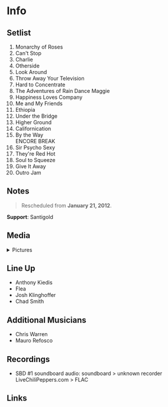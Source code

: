 # Info

## Setlist

1. Monarchy of Roses
2. Can't Stop
3. Charlie
4. Otherside
5. Look Around
6. Throw Away Your Television
7. Hard to Concentrate
8. The Adventures of Rain Dance Maggie
9. Happiness Loves Company
10. Me and My Friends
11. Ethiopia
12. Under the Bridge
13. Higher Ground
14. Californication
15. By the Way
<br /> ENCORE BREAK
16. Sir Psycho Sexy
17. They're Red Hot
18. Soul to Squeeze
19. Give It Away
20. Outro Jam

## Notes

> Rescheduled from **January 21, 2012**.

**Support**: Santigold

## Media 

<details>
  <summary>Pictures</summary>
  <!--<img alt="Setlist" title="Setlist" src="_.jpg" height="200" />
  <img alt="Flyer" title="Flyer" src="_.jpg" height="200" />-->
</details>

## Line Up

* Anthony Kiedis
* Flea
* Josh Klinghoffer
* Chad Smith

## Additional Musicians

* Chris Warren  
* Mauro Refosco

## Recordings

* SBD #1 soundboard audio: soundboard > unknown recorder LiveChiliPeppers.com > FLAC

## Links
